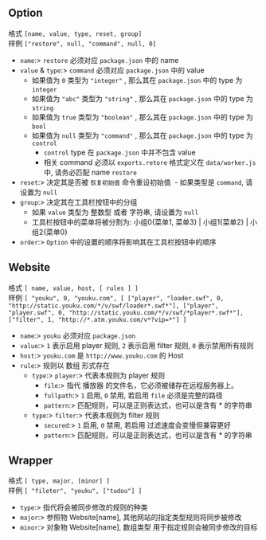 ## Option

格式 `[name, value, type, reset, group]`</br>
样例 `["restore", null, "command", null, 0]`</br>

- `name`:> `restore` 必须对应 `package.json` 中的 name
- `value` & `type`:> `command` 必须对应 `package.json` 中的 value
  - 如果值为 `0` 类型为 `"integer"` , 那么其在 `package.json` 中的 type 为 `integer`
  - 如果值为 `"abc"` 类型为 `"string"` , 那么其在 `package.json` 中的 type 为 `string`
  - 如果值为 `true` 类型为 `"boolean"` , 那么其在 `package.json` 中的 type 为 `bool`
  - 如果值为 `null` 类型为 `"command"` , 那么其在 `package.json` 中的 type 为 `control`
    - `control` type 在 `package.json` 中并不包含 value
    - 相关 command 必须以 `exports.retore` 格式定义在 `data/worker.js` 中, 请务必匹配 name `restore`
- `reset`:> 决定其是否被 `恢复初始值` 命令重设初始值
  - 如果类型是 `command`, 请设置为 `null`
- `group`:> 决定其在工具栏按钮中的分组
  - 如果 `value` 类型为 整数型 或者 字符串, 请设置为 `null`
  - 工具栏按钮中的菜单将被分割为: 小组0{菜单1, 菜单3} | 小组1{菜单2} | 小组2{菜单0}
- `order`:> `Option` 中的设置的顺序将影响其在工具栏按钮中的顺序

## Website
格式 `[ name, value, host, [ rules ] ]`</br>
样例 `[ "youku", 0, "youku.com", [ ["player", "loader.swf", 0, "http://static.youku.com/*/v/swf/loader*.swf*"], ["player", "player.swf", 0, "http://static.youku.com/*/v/swf/*player*.swf*"], ["filter", 1, "http://*.atm.youku.com/v*?vip=*"] ]`</br>

- `name`:> `youku` 必须对应 `package.json`
- `value`:> `1` 表示启用 player 规则, `2` 表示启用 filter 规则, `0` 表示禁用所有规则
- `host`:> `youku.com` 是 `http://www.youku.com` 的 Host
- `rule`:> 规则以 数组 形式存在
  - `type`:> `player`:> 代表本规则为 player 规则
    - `file`:> 指代 播放器 的文件名，它必须被储存在远程服务器上。
    - `fullpath`:> `1` 启用, `0` 禁用, 若启用 `file` 必须是完整的路径
    - `pattern`:> 匹配规则，可以是正则表达式，也可以是含有 * 的字符串
  - `type`:> `filter`:> 代表本规则为 filter 规则
    - `secured`:> `1` 启用, `0` 禁用, 若启用 过滤速度会变慢但兼容更好
    - `pattern`:> 匹配规则，可以是正则表达式，也可以是含有 * 的字符串

## Wrapper
格式 `[ type, major, [minor] ]`</br>
样例 `[ "fileter", "youku", ["tudou"] ]`</br>

- `type`:> 指代将会被同步修改的规则的种类
- `major`:> 参照物 Website[name], 其他网站的指定类型规则将同步被修改
- `minor`:> 对象物 Website[name], 数组类型 用于指定规则会被同步修改的目标

